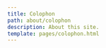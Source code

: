 ```yaml
---
title: Colophon
path: about/colophon
description: About this site.
template: pages/colophon.html
---
```

